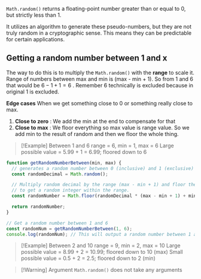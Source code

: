 `Math.random()` returns a floating-point number greater than or equal to 0, but strictly less than 1.

It utilizes an algorithm to generate these pseudo-numbers, but they are not truly random in a cryptographic sense. This means they can be predictable for certain applications.

## Getting a random number between 1 and x

The way to do this is to multiply the `Math.random()` with the **range** to scale it. Range of numbers between max and min is (max - min + 1). So from 1 and 6 that would be $6-1+1 = 6$ . Remember 6 technically is excluded because in original 1 is excluded. 

**Edge cases**
When we get something close to 0 or something really close to max.
1. **Close to zero** :  We add the min at the end to compensate for that
2. **Close to max** : We floor everything so max value is range value. So we add min to the result of random and then we floor the whole thing.


> [!Example] Between 1 and 6
> range = 6, min = 1, max = 6
> Large possible value = 5.99 + 1 = 6.99; floored down to 6

```js
function getRandomNumberBetween(min, max) {
  // generates a random number between 0 (inclusive) and 1 (exclusive)
  const randomDecimal = Math.random();

  // Multiply random decimal by the range (max - min + 1) and floor the result
  // to get a random integer within the range.
  const randomNumber = Math.floor(randomDecimal * (max - min + 1) + min);

  return randomNumber;
}

// Get a random number between 1 and 6
const randomNum = getRandomNumberBetween(1, 6);
console.log(randomNum); // This will output a random number between 1 and 6

```

> [!Example] Between 2 and 10
> range = 9, min = 2, max = 10
> Large possible value = 8.99 + 2 = 10.99; floored down to 10 (max)
> Small possible value = 0.5 + 2 = 2.5; floored down to 2 (min)

> [!Warning] Argument
> `Math.random()` does not take any arguments